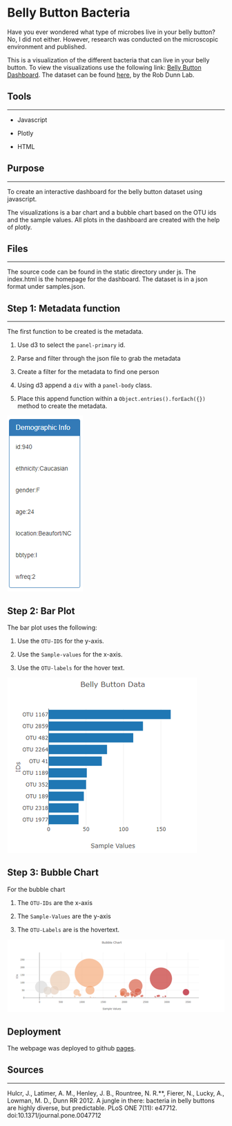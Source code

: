 # Belly Button Bacteria

Have you ever wondered what type of microbes live in your belly button? No, I did not either. However, research was conducted on the microscopic environment and published.

This is a visualization of the different bacteria that can live in your belly button. To view the visualizations use the following link: [Belly Button Dashboard](https://kplam624.github.io/Plot.ly-challenge/). The dataset can be found [here](http://robdunnlab.com/projects/belly-button-biodiversity/), by the Rob Dunn Lab.

## Tools

---

* Javascript

* Plotly

* HTML

## Purpose

---

To create an interactive dashboard for the belly button dataset using javascript.

The visualizations is a bar chart and a bubble chart based on the OTU ids and the sample values. All plots in the dashboard are created with the help of plotly.

## Files

---

The source code can be found in the static directory under js. The index.html is the homepage for the dashboard. The dataset is in a json format under samples.json.

## Step 1: Metadata function

---

The first function to be created is the metadata.

1. Use d3 to select the `panel-primary` id.

2. Parse and filter through the json file to grab the metadata

3. Create a filter for the metadata to find one person

4. Using d3 append a `div` with a `panel-body` class.

5. Place this append function within a `Object.entries().forEach({})` method to create the metadata.

![metadata](Images/metadata.png)

## Step 2: Bar Plot

The bar plot uses the following:

1. Use the `OTU-IDS` for the y-axis.

2. Use the `Sample-values` for the x-axis.

3. Use the `OTU-labels` for the hover text.

![barplot](Images/barchart.png)

## Step 3: Bubble Chart

For the bubble chart

1. The `OTU-IDs` are the x-axis

2. The `Sample-Values` are the y-axis

3. The `OTU-Labels` are is the hovertext.

![bubbleplot](Images/bubblechart.png)

## Deployment

The webpage was deployed to github [pages](https://kplam624.github.io/Plot.ly-challenge/).
## Sources

---

Hulcr, J., Latimer, A. M., Henley, J. B., Rountree, N. R.**, Fierer, N., Lucky, A., Lowman, M. D., Dunn RR 2012. A jungle in there: bacteria in belly buttons are highly diverse, but predictable. PLoS ONE 7(11): e47712. doi:10.1371/journal.pone.0047712